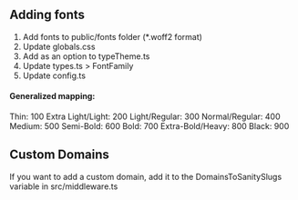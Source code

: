 ## Adding fonts

1. Add fonts to public/fonts folder (\*.woff2 format)
2. Update globals.css
3. Add as an option to typeTheme.ts
4. Update types.ts > FontFamily
5. Update config.ts

#### Generalized mapping:

Thin: 100
Extra Light/Light: 200
Light/Regular: 300
Normal/Regular: 400
Medium: 500
Semi-Bold: 600
Bold: 700
Extra-Bold/Heavy: 800
Black: 900

## Custom Domains

If you want to add a custom domain, add it to the DomainsToSanitySlugs
variable in src/middleware.ts
